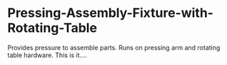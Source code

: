 # Pressing-Assembly-Fixture-with-Rotating-Table
Provides pressure to assemble parts.  Runs on pressing arm and rotating table hardware.
This is it....
